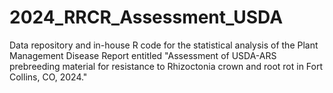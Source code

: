 # 2024_RRCR_Assessment_USDA
Data repository and in-house R code for the statistical analysis of the Plant Management Disease Report entitled "Assessment of USDA-ARS prebreeding material for resistance to Rhizoctonia crown and root rot in Fort Collins, CO, 2024."


